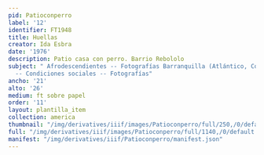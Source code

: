 ```yaml
---
pid: Patioconperro
label: '12'
identifier: FT1948
title: Huellas
creator: Ida Esbra
date: '1976'
description: Patio casa con perro. Barrio Rebololo
subject: " Afrodescendientes -- Fotografías Barranquilla (Atlántico, Colombia) Negros
  -- Condiciones sociales -- Fotografías"
ancho: '21'
alto: '26'
medium: ft sobre papel
order: '11'
layout: plantilla_item
collection: america
thumbnail: "/img/derivatives/iiif/images/Patioconperro/full/250,/0/default.jpg"
full: "/img/derivatives/iiif/images/Patioconperro/full/1140,/0/default.jpg"
manifest: "/img/derivatives/iiif/Patioconperro/manifest.json"
---
```

